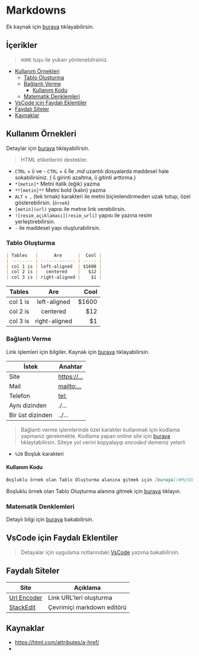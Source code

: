 # Markdowns <!-- omit in toc -->

Ek kaynak için [buraya](https://github.com/adam-p/markdown-here/wiki/Markdown-Cheatsheet) tıklayabilirsin.

## İçerikler <!-- omit in toc -->

> `HOME` tuşu ile yukarı yönlenebilrsiniz.

- [Kullanım Örnekleri](#kullan%C4%B1m-%C3%B6rnekleri)
  - [Tablo Oluşturma](#tablo-olu%C5%9Fturma)
  - [Bağlantı Verme](#ba%C4%9Flant%C4%B1-verme)
    - [Kullanım Kodu](#kullan%C4%B1m-kodu)
  - [Matematik Denklemleri](#matematik-denklemleri)
- [VsCode için Faydalı Eklentiler](#vscode-i%C3%A7in-faydal%C4%B1-eklentiler)
- [Faydalı Siteler](#faydal%C4%B1-siteler)
- [Kaynaklar](#kaynaklar)

## Kullanım Örnekleri

Detaylar için [buraya](https://guides.github.com/features/mastering-markdown/) tıklayabilirsin.

> HTML etiketlerini destekler.

- `CTRL` + `Ü` ve - `CTRL` + `Ğ` İle *.md* uzantılı dosyalarda maddesel hale sokabilirsiniz. ( `Ğ` girinti azaltma, `Ü` gitinti arttırma.)
- `*[metin]*` Metni italik (eğik) yazma
- `**[metin]**` Metni bold (kalın) yazma
- `ALT` + `,` (tek tırnak) karakteri ile metni biçimlendirmeden uzak tutup, özel gösterebilirsin. (`örnek`)
- `[metin](url)` yapısı ile metne link verebilirsin.
- `![resim_açıklaması][resim_urli]` yapısı ile yazına resim yerleştirebilirsin.
- `-` ile maddesel yapı oluşturabilirsin.

### Tablo Oluşturma

```markdown
| Tables   |      Are      |  Cool |
| -------- | :-----------: | ----: |
| col 1 is | left-aligned  | $1600 |
| col 2 is |   centered    |   $12 |
| col 3 is | right-aligned |    $1 |
```

| Tables   |      Are      |  Cool |
| -------- | :-----------: | ----: |
| col 1 is | left-aligned  | $1600 |
| col 2 is |   centered    |   $12 |
| col 3 is | right-aligned |    $1 |

### Bağlantı Verme

Link işlemleri için bilgiler. Kaynak için [buraya](https://css-tricks.com/snippets/html/mailto-links/) tıklayabilirsin.

| İstek            | Anahtar       |
| ---------------- | ------------- |
| Site             | <https://...> |
| Mail             | <mailto:...>  |
| Telefon          | <tel:>        |
| Aynı dizinden    | ./...         |
| Bir üst dizinden | ../...        |

> Bağlantı verme işlemlerinde özel karakter kullanmak için kodlama yapmanız gerekmekte. Kodlama yapan online site için [buraya](https://www.urlencoder.org/) tıklaytabilirsin. Siteye yol verini kopyalayıp *encoded* demeniz yeterli

- `%20` Boşluk karakteri

#### Kullanım Kodu

```md
Boşluklu örnek olan Tablo Oluşturma alanına gitmek için [buraya](#MySQL%20Yapısı) tıklayın.
```

Boşluklu örnek olan Tablo Oluşturma alanına gitmek için [buraya](#MySQL%20Yapısı) tıklayın.

### Matematik Denklemleri

Detaylı bilgi için [buraya](https://csrgxtu.github.io/2015/03/20/Writing-Mathematic-Fomulars-in-Markdown/) bakabilirsin.

## VsCode için Faydalı Eklentiler

> Detayalar için uygulama notlarındaki [VsCode](../Uygulama%20Notlar%C4%B1/VsCode.md#markdown-eklentileri) yazıma bakabilirsin.

## Faydalı Siteler

| Site                                       | Açıklama                   |
| ------------------------------------------ | -------------------------- |
| [Url Encoder](https://www.urlencoder.org/) | Link URL'leri oluşturma    |
| [StackEdit](https://stackedit.io)          | Çevrimiçi markdown editörü |

## Kaynaklar

- <https://html.com/attributes/a-href/>
- 